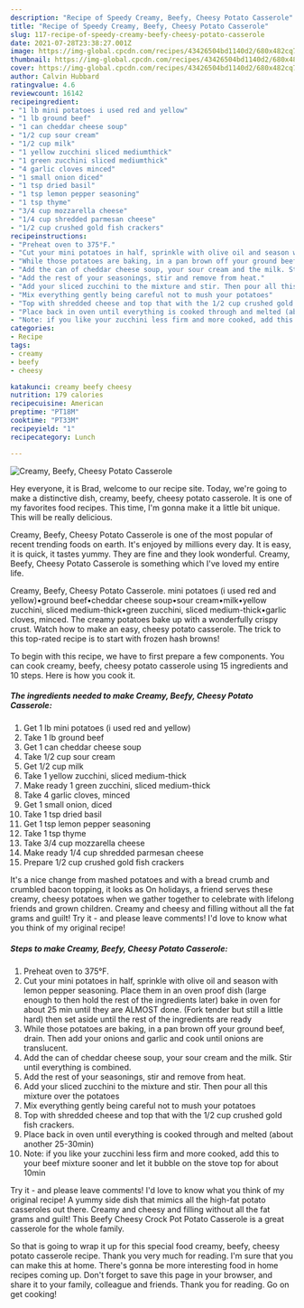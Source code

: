 ```yaml
---
description: "Recipe of Speedy Creamy, Beefy, Cheesy Potato Casserole"
title: "Recipe of Speedy Creamy, Beefy, Cheesy Potato Casserole"
slug: 117-recipe-of-speedy-creamy-beefy-cheesy-potato-casserole
date: 2021-07-28T23:38:27.001Z
image: https://img-global.cpcdn.com/recipes/43426504bd1140d2/680x482cq70/creamy-beefy-cheesy-potato-casserole-recipe-main-photo.jpg
thumbnail: https://img-global.cpcdn.com/recipes/43426504bd1140d2/680x482cq70/creamy-beefy-cheesy-potato-casserole-recipe-main-photo.jpg
cover: https://img-global.cpcdn.com/recipes/43426504bd1140d2/680x482cq70/creamy-beefy-cheesy-potato-casserole-recipe-main-photo.jpg
author: Calvin Hubbard
ratingvalue: 4.6
reviewcount: 16142
recipeingredient:
- "1 lb mini potatoes i used red and yellow"
- "1 lb ground beef"
- "1 can cheddar cheese soup"
- "1/2 cup sour cream"
- "1/2 cup milk"
- "1 yellow zucchini sliced mediumthick"
- "1 green zucchini sliced mediumthick"
- "4 garlic cloves minced"
- "1 small onion diced"
- "1 tsp dried basil"
- "1 tsp lemon pepper seasoning"
- "1 tsp thyme"
- "3/4 cup mozzarella cheese"
- "1/4 cup shredded parmesan cheese"
- "1/2 cup crushed gold fish crackers"
recipeinstructions:
- "Preheat oven to 375°F."
- "Cut your mini potatoes in half, sprinkle with olive oil and season with lemon pepper seasoning. Place them in an oven proof dish (large enough to then hold the rest of the ingredients later) bake in oven for about 25 min until they are ALMOST done. (Fork tender but still a little hard) then set aside until the rest of the ingredients are ready"
- "While those potatoes are baking, in a pan brown off your ground beef, drain. Then add your onions and garlic and cook until onions are translucent."
- "Add the can of cheddar cheese soup, your sour cream and the milk. Stir until everything is combined."
- "Add the rest of your seasonings, stir and remove from heat."
- "Add your sliced zucchini to the mixture and stir. Then pour all this mixture over the potatoes"
- "Mix everything gently being careful not to mush your potatoes"
- "Top with shredded cheese and top that with the 1/2 cup crushed gold fish crackers."
- "Place back in oven until everything is cooked through and melted (about another 25-30min)"
- "Note: if you like your zucchini less firm and more cooked, add this to your beef mixture sooner and let it bubble on the stove top for about 10min"
categories:
- Recipe
tags:
- creamy
- beefy
- cheesy

katakunci: creamy beefy cheesy 
nutrition: 179 calories
recipecuisine: American
preptime: "PT18M"
cooktime: "PT33M"
recipeyield: "1"
recipecategory: Lunch

---
```



![Creamy, Beefy, Cheesy Potato Casserole](https://img-global.cpcdn.com/recipes/43426504bd1140d2/680x482cq70/creamy-beefy-cheesy-potato-casserole-recipe-main-photo.jpg)

Hey everyone, it is Brad, welcome to our recipe site. Today, we're going to make a distinctive dish, creamy, beefy, cheesy potato casserole. It is one of my favorites food recipes. This time, I'm gonna make it a little bit unique. This will be really delicious.

Creamy, Beefy, Cheesy Potato Casserole is one of the most popular of recent trending foods on earth. It's enjoyed by millions every day. It is easy, it is quick, it tastes yummy. They are fine and they look wonderful. Creamy, Beefy, Cheesy Potato Casserole is something which I've loved my entire life.

Creamy, Beefy, Cheesy Potato Casserole. mini potatoes (i used red and yellow)•ground beef•cheddar cheese soup•sour cream•milk•yellow zucchini, sliced medium-thick•green zucchini, sliced medium-thick•garlic cloves, minced. The creamy potatoes bake up with a wonderfully crispy crust. Watch how to make an easy, cheesy potato casserole. The trick to this top-rated recipe is to start with frozen hash browns!


To begin with this recipe, we have to first prepare a few components. You can cook creamy, beefy, cheesy potato casserole using 15 ingredients and 10 steps. Here is how you cook it.

<!--inarticleads1-->

##### The ingredients needed to make Creamy, Beefy, Cheesy Potato Casserole:

1. Get 1 lb mini potatoes (i used red and yellow)
1. Take 1 lb ground beef
1. Get 1 can cheddar cheese soup
1. Take 1/2 cup sour cream
1. Get 1/2 cup milk
1. Take 1 yellow zucchini, sliced medium-thick
1. Make ready 1 green zucchini, sliced medium-thick
1. Take 4 garlic cloves, minced
1. Get 1 small onion, diced
1. Take 1 tsp dried basil
1. Get 1 tsp lemon pepper seasoning
1. Take 1 tsp thyme
1. Take 3/4 cup mozzarella cheese
1. Make ready 1/4 cup shredded parmesan cheese
1. Prepare 1/2 cup crushed gold fish crackers


It&#39;s a nice change from mashed potatoes and with a bread crumb and crumbled bacon topping, it looks as On holidays, a friend serves these creamy, cheesy potatoes when we gather together to celebrate with lifelong friends and grown children. Creamy and cheesy and filling without all the fat grams and guilt! Try it - and please leave comments! I&#39;d love to know what you think of my original recipe! 

<!--inarticleads2-->

##### Steps to make Creamy, Beefy, Cheesy Potato Casserole:

1. Preheat oven to 375°F.
1. Cut your mini potatoes in half, sprinkle with olive oil and season with lemon pepper seasoning. Place them in an oven proof dish (large enough to then hold the rest of the ingredients later) bake in oven for about 25 min until they are ALMOST done. (Fork tender but still a little hard) then set aside until the rest of the ingredients are ready
1. While those potatoes are baking, in a pan brown off your ground beef, drain. Then add your onions and garlic and cook until onions are translucent.
1. Add the can of cheddar cheese soup, your sour cream and the milk. Stir until everything is combined.
1. Add the rest of your seasonings, stir and remove from heat.
1. Add your sliced zucchini to the mixture and stir. Then pour all this mixture over the potatoes
1. Mix everything gently being careful not to mush your potatoes
1. Top with shredded cheese and top that with the 1/2 cup crushed gold fish crackers.
1. Place back in oven until everything is cooked through and melted (about another 25-30min)
1. Note: if you like your zucchini less firm and more cooked, add this to your beef mixture sooner and let it bubble on the stove top for about 10min


Try it - and please leave comments! I&#39;d love to know what you think of my original recipe! A yummy side dish that mimics all the high-fat potato casseroles out there. Creamy and cheesy and filling without all the fat grams and guilt! This Beefy Cheesy Crock Pot Potato Casserole is a great casserole for the whole family. 

So that is going to wrap it up for this special food creamy, beefy, cheesy potato casserole recipe. Thank you very much for reading. I'm sure that you can make this at home. There's gonna be more interesting food in home recipes coming up. Don't forget to save this page in your browser, and share it to your family, colleague and friends. Thank you for reading. Go on get cooking!

